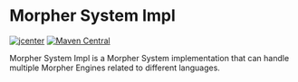 # Morpher System Impl

[![jcenter](https://api.bintray.com/packages/szgabsz91/maven/morpher-system-impl/images/download.svg)](https://bintray.com/szgabsz91/maven/morpher-system-impl/_latestVersion)
[![Maven Central](https://maven-badges.herokuapp.com/maven-central/com.github.szgabsz91/morpher-system-impl/badge.svg)](https://maven-badges.herokuapp.com/maven-central/com.github.szgabsz91/morpher-system-impl)

Morpher System Impl is a Morpher System implementation that can handle multiple Morpher Engines
related to different languages.
